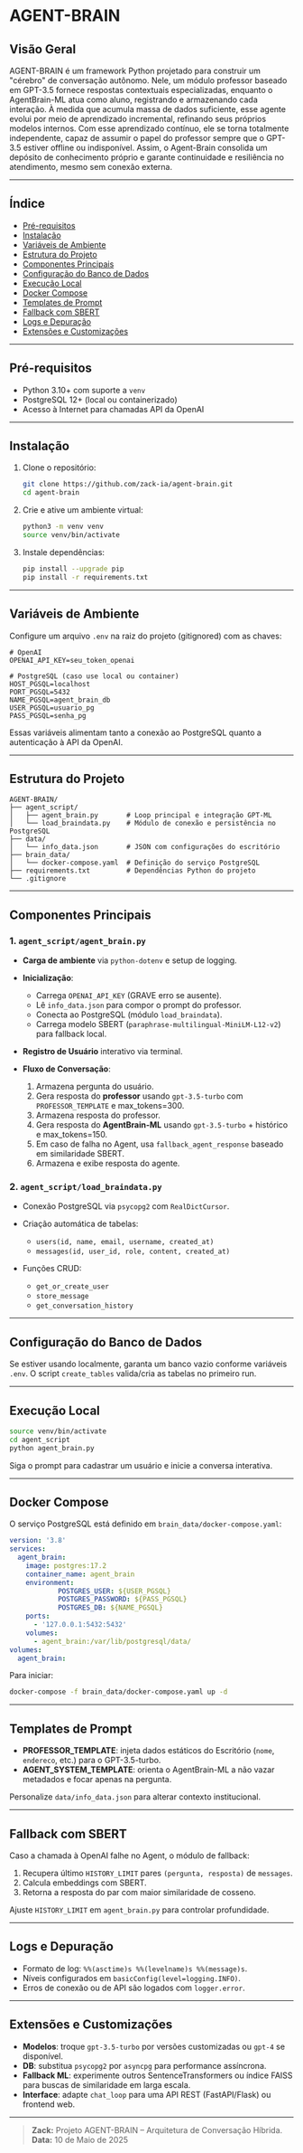 # AGENT-BRAIN

## Visão Geral

AGENT-BRAIN é um framework Python projetado para construir um "cérebro" de conversação autônomo. Nele, um módulo professor baseado em GPT-3.5 fornece respostas contextuais especializadas, enquanto o AgentBrain-ML atua como aluno, registrando e armazenando cada interação. À medida que acumula massa de dados suficiente, esse agente evolui por meio de aprendizado incremental, refinando seus próprios modelos internos. Com esse aprendizado contínuo, ele se torna totalmente independente, capaz de assumir o papel do professor sempre que o GPT-3.5 estiver offline ou indisponível. Assim, o Agent-Brain consolida um depósito de conhecimento próprio e garante continuidade e resiliência no atendimento, mesmo sem conexão externa.

---

## Índice

* [Pré-requisitos](#pré-requisitos)
* [Instalação](#instalação)
* [Variáveis de Ambiente](#variáveis-de-ambiente)
* [Estrutura do Projeto](#estrutura-do-projeto)
* [Componentes Principais](#componentes-principais)
* [Configuração do Banco de Dados](#configuração-do-banco-de-dados)
* [Execução Local](#execução-local)
* [Docker Compose](#docker-compose)
* [Templates de Prompt](#templates-de-prompt)
* [Fallback com SBERT](#fallback-com-sbert)
* [Logs e Depuração](#logs-e-depuração)
* [Extensões e Customizações](#extensões-e-customizações)

---

## Pré-requisitos

* Python 3.10+ com suporte a `venv`
* PostgreSQL 12+ (local ou containerizado)
* Acesso à Internet para chamadas API da OpenAI

---

## Instalação

1. Clone o repositório:

   ```bash
   git clone https://github.com/zack-ia/agent-brain.git
   cd agent-brain
   ```
2. Crie e ative um ambiente virtual:

   ```bash
   python3 -m venv venv
   source venv/bin/activate
   ```
3. Instale dependências:

   ```bash
   pip install --upgrade pip
   pip install -r requirements.txt
   ```

---

## Variáveis de Ambiente

Configure um arquivo `.env` na raiz do projeto (gitignored) com as chaves:

```dotenv
# OpenAI
OPENAI_API_KEY=seu_token_openai

# PostgreSQL (caso use local ou container)
HOST_PGSQL=localhost
PORT_PGSQL=5432
NAME_PGSQL=agent_brain_db
USER_PGSQL=usuario_pg
PASS_PGSQL=senha_pg
```

Essas variáveis alimentam tanto a conexão ao PostgreSQL quanto a autenticação à API da OpenAI.

---

## Estrutura do Projeto

```text
AGENT-BRAIN/
├── agent_script/
│   ├── agent_brain.py       # Loop principal e integração GPT-ML
│   └── load_braindata.py    # Módulo de conexão e persistência no PostgreSQL
├── data/
│   └── info_data.json       # JSON com configurações do escritório
├── brain_data/
│   └── docker-compose.yaml  # Definição do serviço PostgreSQL
├── requirements.txt         # Dependências Python do projeto
└── .gitignore
```

---

## Componentes Principais

### 1. `agent_script/agent_brain.py`

* **Carga de ambiente** via `python-dotenv` e setup de logging.
* **Inicialização**:

  * Carrega `OPENAI_API_KEY` (GRAVE erro se ausente).
  * Lê `info_data.json` para compor o prompt do professor.
  * Conecta ao PostgreSQL (módulo `load_braindata`).
  * Carrega modelo SBERT (`paraphrase-multilingual-MiniLM-L12-v2`) para fallback local.
* **Registro de Usuário** interativo via terminal.
* **Fluxo de Conversação**:

  1. Armazena pergunta do usuário.
  2. Gera resposta do **professor** usando `gpt-3.5-turbo` com `PROFESSOR_TEMPLATE` e max\_tokens=300.
  3. Armazena resposta do professor.
  4. Gera resposta do **AgentBrain-ML** usando `gpt-3.5-turbo` + histórico e max\_tokens=150.
  5. Em caso de falha no Agent, usa `fallback_agent_response` baseado em similaridade SBERT.
  6. Armazena e exibe resposta do agente.

### 2. `agent_script/load_braindata.py`

* Conexão PostgreSQL via `psycopg2` com `RealDictCursor`.
* Criação automática de tabelas:

  * `users(id, name, email, username, created_at)`
  * `messages(id, user_id, role, content, created_at)`
* Funções CRUD:

  * `get_or_create_user`
  * `store_message`
  * `get_conversation_history`

---

## Configuração do Banco de Dados

Se estiver usando localmente, garanta um banco vazio conforme variáveis `.env`. O script `create_tables` valida/cria as tabelas no primeiro run.

---

## Execução Local

```bash
source venv/bin/activate
cd agent_script
python agent_brain.py
```

Siga o prompt para cadastrar um usuário e inicie a conversa interativa.

---

## Docker Compose

O serviço PostgreSQL está definido em `brain_data/docker-compose.yaml`:

```yaml
version: '3.8'
services:
  agent_brain:
    image: postgres:17.2
    container_name: agent_brain
    environment:
            POSTGRES_USER: ${USER_PGSQL}
            POSTGRES_PASSWORD: ${PASS_PGSQL}
            POSTGRES_DB: ${NAME_PGSQL}
    ports:
      - '127.0.0.1:5432:5432'
    volumes:
      - agent_brain:/var/lib/postgresql/data/
volumes:
  agent_brain:
```

Para iniciar:

```bash
docker-compose -f brain_data/docker-compose.yaml up -d
```

---

## Templates de Prompt

* **PROFESSOR\_TEMPLATE**: injeta dados estáticos do Escritório (`nome`, `endereco`, etc.) para o GPT-3.5-turbo.
* **AGENT\_SYSTEM\_TEMPLATE**: orienta o AgentBrain-ML a não vazar metadados e focar apenas na pergunta.

Personalize `data/info_data.json` para alterar contexto institucional.

---

## Fallback com SBERT

Caso a chamada à OpenAI falhe no Agent, o módulo de fallback:

1. Recupera último `HISTORY_LIMIT` pares `(pergunta, resposta)` de `messages`.
2. Calcula embeddings com SBERT.
3. Retorna a resposta do par com maior similaridade de cosseno.

Ajuste `HISTORY_LIMIT` em `agent_brain.py` para controlar profundidade.

---

## Logs e Depuração

* Formato de log: `%%(asctime)s %%(levelname)s %%(message)s`.
* Níveis configurados em `basicConfig(level=logging.INFO)`.
* Erros de conexão ou de API são logados com `logger.error`.

---

## Extensões e Customizações

* **Modelos**: troque `gpt-3.5-turbo` por versões customizadas ou `gpt-4` se disponível.
* **DB**: substitua `psycopg2` por `asyncpg` para performance assíncrona.
* **Fallback ML**: experimente outros SentenceTransformers ou índice FAISS para buscas de similaridade em larga escala.
* **Interface**: adapte `chat_loop` para uma API REST (FastAPI/Flask) ou frontend web.

---

> **Zack:** Projeto AGENT-BRAIN – Arquitetura de Conversação Híbrida.
> **Data:** 10 de Maio de 2025
